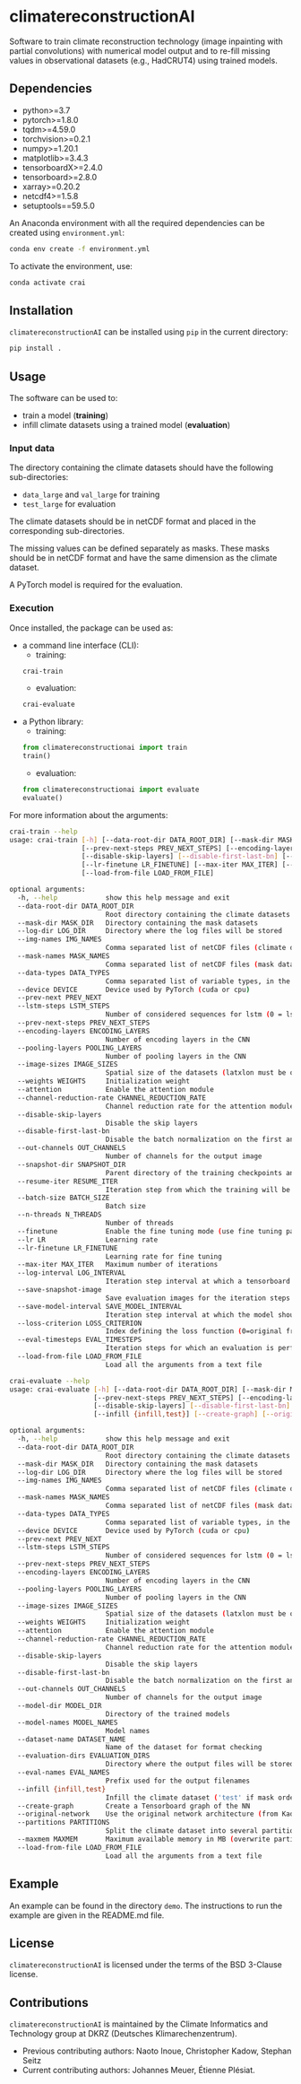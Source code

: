 # climatereconstructionAI

Software to train climate reconstruction technology (image inpainting with partial convolutions) with numerical model output and to re-fill missing values in observational datasets (e.g., HadCRUT4) using trained models.

## Dependencies
- python>=3.7
- pytorch>=1.8.0
- tqdm>=4.59.0
- torchvision>=0.2.1
- numpy>=1.20.1
- matplotlib>=3.4.3
- tensorboardX>=2.4.0
- tensorboard>=2.8.0
- xarray>=0.20.2
- netcdf4>=1.5.8
- setuptools==59.5.0

An Anaconda environment with all the required dependencies can be created using `environment.yml`:
```bash
conda env create -f environment.yml
```
To activate the environment, use:
```bash
conda activate crai
```

## Installation

`climatereconstructionAI` can be installed using `pip` in the current directory:
```bash
pip install .
```

## Usage

The software can be used to:
- train a model (**training**)
- infill climate datasets using a trained model (**evaluation**)

### Input data
The directory containing the climate datasets should have the following sub-directories:
- `data_large` and `val_large` for training
- `test_large` for evaluation

The climate datasets should be in netCDF format and placed in the corresponding sub-directories.

The missing values can be defined separately as masks. These masks should be in netCDF format and have the same dimension as the climate dataset.

A PyTorch model is required for the evaluation.

### Execution

Once installed, the package can be used as:
- a command line interface (CLI):
  - training:
  ```bash
  crai-train
  ```
  - evaluation:
  ```bash
  crai-evaluate
  ```
- a Python library:
  - training:
  ```python
  from climatereconstructionai import train
  train()
  ```
  - evaluation:
  ```python
  from climatereconstructionai import evaluate
  evaluate()
  ```

For more information about the arguments:
```bash
crai-train --help
usage: crai-train [-h] [--data-root-dir DATA_ROOT_DIR] [--mask-dir MASK_DIR] [--log-dir LOG_DIR] [--img-names IMG_NAMES] [--mask-names MASK_NAMES] [--data-types DATA_TYPES] [--device DEVICE] [--prev-next PREV_NEXT] [--lstm-steps LSTM_STEPS]
                  [--prev-next-steps PREV_NEXT_STEPS] [--encoding-layers ENCODING_LAYERS] [--pooling-layers POOLING_LAYERS] [--image-sizes IMAGE_SIZES] [--weights WEIGHTS] [--attention] [--channel-reduction-rate CHANNEL_REDUCTION_RATE]
                  [--disable-skip-layers] [--disable-first-last-bn] [--out-channels OUT_CHANNELS] [--snapshot-dir SNAPSHOT_DIR] [--resume-iter RESUME_ITER] [--batch-size BATCH_SIZE] [--n-threads N_THREADS] [--finetune] [--lr LR]
                  [--lr-finetune LR_FINETUNE] [--max-iter MAX_ITER] [--log-interval LOG_INTERVAL] [--save-snapshot-image] [--save-model-interval SAVE_MODEL_INTERVAL] [--loss-criterion LOSS_CRITERION] [--eval-timesteps EVAL_TIMESTEPS]
                  [--load-from-file LOAD_FROM_FILE]

optional arguments:
  -h, --help            show this help message and exit
  --data-root-dir DATA_ROOT_DIR
                        Root directory containing the climate datasets
  --mask-dir MASK_DIR   Directory containing the mask datasets
  --log-dir LOG_DIR     Directory where the log files will be stored
  --img-names IMG_NAMES
                        Comma separated list of netCDF files (climate dataset)
  --mask-names MASK_NAMES
                        Comma separated list of netCDF files (mask dataset). If None, it extracts the masks from the climate dataset
  --data-types DATA_TYPES
                        Comma separated list of variable types, in the same order as img-names and mask-names
  --device DEVICE       Device used by PyTorch (cuda or cpu)
  --prev-next PREV_NEXT
  --lstm-steps LSTM_STEPS
                        Number of considered sequences for lstm (0 = lstm module is disabled)
  --prev-next-steps PREV_NEXT_STEPS
  --encoding-layers ENCODING_LAYERS
                        Number of encoding layers in the CNN
  --pooling-layers POOLING_LAYERS
                        Number of pooling layers in the CNN
  --image-sizes IMAGE_SIZES
                        Spatial size of the datasets (latxlon must be of shape NxN)
  --weights WEIGHTS     Initialization weight
  --attention           Enable the attention module
  --channel-reduction-rate CHANNEL_REDUCTION_RATE
                        Channel reduction rate for the attention module
  --disable-skip-layers
                        Disable the skip layers
  --disable-first-last-bn
                        Disable the batch normalization on the first and last layer
  --out-channels OUT_CHANNELS
                        Number of channels for the output image
  --snapshot-dir SNAPSHOT_DIR
                        Parent directory of the training checkpoints and the snapshot images
  --resume-iter RESUME_ITER
                        Iteration step from which the training will be resumed
  --batch-size BATCH_SIZE
                        Batch size
  --n-threads N_THREADS
                        Number of threads
  --finetune            Enable the fine tuning mode (use fine tuning parameterization and disable batch normalization
  --lr LR               Learning rate
  --lr-finetune LR_FINETUNE
                        Learning rate for fine tuning
  --max-iter MAX_ITER   Maximum number of iterations
  --log-interval LOG_INTERVAL
                        Iteration step interval at which a tensorboard summary log should be written
  --save-snapshot-image
                        Save evaluation images for the iteration steps defined in --log-interval
  --save-model-interval SAVE_MODEL_INTERVAL
                        Iteration step interval at which the model should be saved
  --loss-criterion LOSS_CRITERION
                        Index defining the loss function (0=original from Liu et al., 1=MAE of the hole region)
  --eval-timesteps EVAL_TIMESTEPS
                        Iteration steps for which an evaluation is performed
  --load-from-file LOAD_FROM_FILE
                        Load all the arguments from a text file
```

```bash
crai-evaluate --help
usage: crai-evaluate [-h] [--data-root-dir DATA_ROOT_DIR] [--mask-dir MASK_DIR] [--log-dir LOG_DIR] [--img-names IMG_NAMES] [--mask-names MASK_NAMES] [--data-types DATA_TYPES] [--device DEVICE] [--prev-next PREV_NEXT] [--lstm-steps LSTM_STEPS]
                     [--prev-next-steps PREV_NEXT_STEPS] [--encoding-layers ENCODING_LAYERS] [--pooling-layers POOLING_LAYERS] [--image-sizes IMAGE_SIZES] [--weights WEIGHTS] [--attention] [--channel-reduction-rate CHANNEL_REDUCTION_RATE]
                     [--disable-skip-layers] [--disable-first-last-bn] [--out-channels OUT_CHANNELS] [--model-dir MODEL_DIR] [--model-names MODEL_NAMES] [--dataset-name DATASET_NAME] [--evaluation-dirs EVALUATION_DIRS] [--eval-names EVAL_NAMES]
                     [--infill {infill,test}] [--create-graph] [--original-network] [--partitions PARTITIONS] [--maxmem MAXMEM] [--load-from-file LOAD_FROM_FILE]

optional arguments:
  -h, --help            show this help message and exit
  --data-root-dir DATA_ROOT_DIR
                        Root directory containing the climate datasets
  --mask-dir MASK_DIR   Directory containing the mask datasets
  --log-dir LOG_DIR     Directory where the log files will be stored
  --img-names IMG_NAMES
                        Comma separated list of netCDF files (climate dataset)
  --mask-names MASK_NAMES
                        Comma separated list of netCDF files (mask dataset). If None, it extracts the masks from the climate dataset
  --data-types DATA_TYPES
                        Comma separated list of variable types, in the same order as img-names and mask-names
  --device DEVICE       Device used by PyTorch (cuda or cpu)
  --prev-next PREV_NEXT
  --lstm-steps LSTM_STEPS
                        Number of considered sequences for lstm (0 = lstm module is disabled)
  --prev-next-steps PREV_NEXT_STEPS
  --encoding-layers ENCODING_LAYERS
                        Number of encoding layers in the CNN
  --pooling-layers POOLING_LAYERS
                        Number of pooling layers in the CNN
  --image-sizes IMAGE_SIZES
                        Spatial size of the datasets (latxlon must be of shape NxN)
  --weights WEIGHTS     Initialization weight
  --attention           Enable the attention module
  --channel-reduction-rate CHANNEL_REDUCTION_RATE
                        Channel reduction rate for the attention module
  --disable-skip-layers
                        Disable the skip layers
  --disable-first-last-bn
                        Disable the batch normalization on the first and last layer
  --out-channels OUT_CHANNELS
                        Number of channels for the output image
  --model-dir MODEL_DIR
                        Directory of the trained models
  --model-names MODEL_NAMES
                        Model names
  --dataset-name DATASET_NAME
                        Name of the dataset for format checking
  --evaluation-dirs EVALUATION_DIRS
                        Directory where the output files will be stored
  --eval-names EVAL_NAMES
                        Prefix used for the output filenames
  --infill {infill,test}
                        Infill the climate dataset ('test' if mask order is irrelevant, 'infill' if mask order is relevant)
  --create-graph        Create a Tensorboard graph of the NN
  --original-network    Use the original network architecture (from Kadow et al.)
  --partitions PARTITIONS
                        Split the climate dataset into several partitions along the time coordinate
  --maxmem MAXMEM       Maximum available memory in MB (overwrite partitions parameter)
  --load-from-file LOAD_FROM_FILE
                        Load all the arguments from a text file
```

## Example

An example can be found in the directory `demo`.
The instructions to run the example are given in the README.md file.

## License

`climatereconstructionAI` is licensed under the terms of the BSD 3-Clause license.

## Contributions

`climatereconstructionAI` is maintained by the Climate Informatics and Technology group at DKRZ (Deutsches Klimarechenzentrum).
- Previous contributing authors: Naoto Inoue, Christopher Kadow, Stephan Seitz
- Current contributing authors: Johannes Meuer, Étienne Plésiat.
